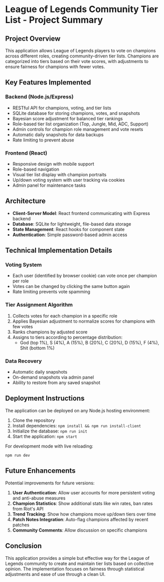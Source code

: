# League of Legends Community Tier List - Project Summary

## Project Overview
This application allows League of Legends players to vote on champions across different roles, creating community-driven tier lists. Champions are categorized into tiers based on their vote scores, with adjustments to ensure fairness for champions with fewer votes.

## Key Features Implemented

### Backend (Node.js/Express)
- RESTful API for champions, voting, and tier lists
- SQLite database for storing champions, votes, and snapshots
- Bayesian score adjustment for balanced tier rankings
- Role-based tier list organization (Top, Jungle, Mid, ADC, Support)
- Admin controls for champion role management and vote resets
- Automatic daily snapshots for data backups
- Rate limiting to prevent abuse

### Frontend (React)
- Responsive design with mobile support
- Role-based navigation
- Visual tier list display with champion portraits
- Up/down voting system with user tracking via cookies
- Admin panel for maintenance tasks

## Architecture
- **Client-Server Model**: React frontend communicating with Express backend
- **Database**: SQLite for lightweight, file-based data storage
- **State Management**: React hooks for component state
- **Authentication**: Simple password-based admin access

## Technical Implementation Details

### Voting System
- Each user (identified by browser cookie) can vote once per champion per role
- Votes can be changed by clicking the same button again
- Rate limiting prevents vote spamming

### Tier Assignment Algorithm
1. Collects votes for each champion in a specific role
2. Applies Bayesian adjustment to normalize scores for champions with few votes
3. Ranks champions by adjusted score
4. Assigns to tiers according to percentage distribution:
   - God (top 1%), S (4%), A (15%), B (20%), C (20%), D (15%), F (4%), Shit (bottom 1%)

### Data Recovery
- Automatic daily snapshots
- On-demand snapshots via admin panel
- Ability to restore from any saved snapshot

## Deployment Instructions
The application can be deployed on any Node.js hosting environment:

1. Clone the repository
2. Install dependencies: `npm install && npm run install-client`
3. Initialize the database: `npm run init`
4. Start the application: `npm start`

For development mode with live reloading:
```
npm run dev
```

## Future Enhancements
Potential improvements for future versions:

1. **User Authentication**: Allow user accounts for more persistent voting and anti-abuse measures
2. **Champion Statistics**: Show additional stats like win rates, ban rates from Riot's API
3. **Trend Tracking**: Show how champions move up/down tiers over time
4. **Patch Notes Integration**: Auto-flag champions affected by recent patches
5. **Community Comments**: Allow discussion on specific champions

## Conclusion
This application provides a simple but effective way for the League of Legends community to create and maintain tier lists based on collective opinion. The implementation focuses on fairness through statistical adjustments and ease of use through a clean UI. 